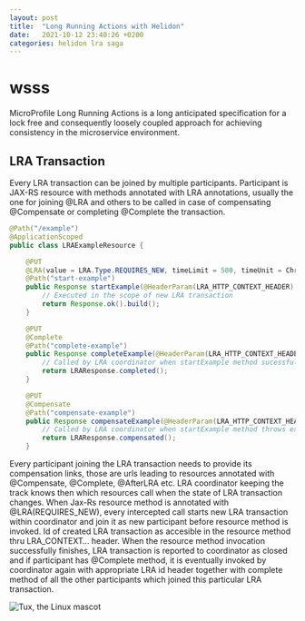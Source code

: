 ```yaml
---
layout: post
title:  "Long Running Actions with Helidon"
date:   2021-10-12 23:40:26 +0200
categories: helidon lra saga
---
```

# wsss

MicroProfile Long Running Actions is a long anticipated specification for a lock free and consequently loosely coupled approach for achieving consistency in the microservice environment.

## LRA Transaction
Every LRA transaction can be joined by multiple participants. Participant is  JAX-RS resource with methods annotated with LRA annotations, usually the one for joining @LRA and others to be called in case of compensating @Compensate or completing @Complete the transaction.

```java
@Path("/example")
@ApplicationScoped
public class LRAExampleResource {

    @PUT
    @LRA(value = LRA.Type.REQUIRES_NEW, timeLimit = 500, timeUnit = ChronoUnit.MILLIS)
    @Path("start-example")
    public Response startExample(@HeaderParam(LRA_HTTP_CONTEXT_HEADER) URI lraId, String data){
        // Executed in the scope of new LRA transaction
        return Response.ok().build();
    }

    @PUT
    @Complete
    @Path("complete-example")
    public Response completeExample(@HeaderParam(LRA_HTTP_CONTEXT_HEADER) URI lraId) {
        // Called by LRA coordinator when startExample method sucessfully finishes
        return LRAResponse.completed();
    }

    @PUT
    @Compensate
    @Path("compensate-example")
    public Response compensateExample(@HeaderParam(LRA_HTTP_CONTEXT_HEADER) URI lraId) {
        // Called by LRA coordinator when startExample method throws exception or don't finish before time limit
        return LRAResponse.compensated();
    }
```
Every participant joining the LRA transaction needs to provide its compensation links, those are urls leading to resources annotated with @Compensate, @Complete, @AfterLRA etc. LRA coordinator keeping the track knows then which resources call when the state of LRA transaction changes.
When Jax-Rs resource method is annotated with @LRA(REQUIRES_NEW), every intercepted call starts new LRA transaction within coordinator and join it as new participant before resource method is invoked. Id of created LRA transaction as accesible in the resource method thru LRA_CONTEXT… header. When the resource method invocation successfully finishes, LRA transaction is reported to coordinator as closed and if participant has @Complete method, it is eventually invoked by coordinator again with appropriate LRA id header together with complete method of all the other participants which joined this particular LRA transaction.

![Tux, the Linux mascot](/blog/assets/lra/participant-coordinator.png)